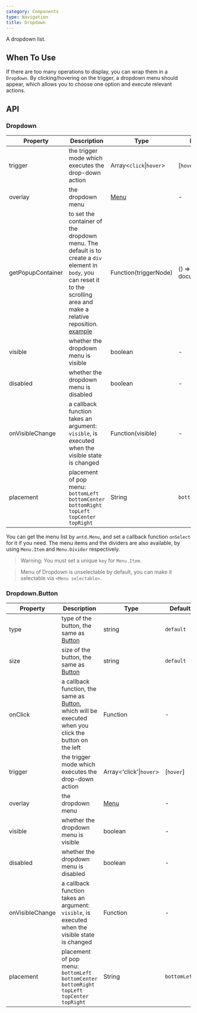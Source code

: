 ```yaml
---
category: Components
type: Navigation
title: Dropdown
---
```


A dropdown list.

## When To Use

If there are too many operations to display, you can wrap them in a `Dropdown`. By clicking/hovering on the trigger, a dropdown menu should appear, which allows you to choose one option and execute relevant actions.

## API

### Dropdown

| Property         | Description           | Type     | Default       |
|--------------|----------------|----------|--------------|
| trigger        | the trigger mode which executes the drop-down action  | Array<`click`\|`hover`>   | [`hover`]           |
| overlay | the dropdown menu       | [Menu](/components/menu)   | -           |
| getPopupContainer       | to set the container of the dropdown menu. The default is to create a `div` element in `body`, you can reset it to the scrolling area and make a relative reposition. [example](http://codepen.io/anon/pen/xVBOVQ?editors=001)   | Function(triggerNode)   | () => document.body |
| visible | whether the dropdown menu is visible | boolean | -           |
| disabled| whether the dropdown menu is disabled| boolean | -           |
| onVisibleChange     | a callback function takes an argument: `visible`, is executed when the visible state is changed | Function(visible) | - |
| placement | placement of pop menu: `bottomLeft` `bottomCenter` `bottomRight` `topLeft` `topCenter` `topRight` | String | `bottomLeft` |

You can get the menu list by `antd.Menu`, and set a callback function `onSelect` for it if you need. The menu items and the dividers are also available, by using `Menu.Item` and `Menu.Divider` respectively.

> Warning: You must set a unique `key` for `Menu.Item`.

> Menu of Dropdown is unselectable by default, you can make it selectable via `<Menu selectable>`.

### Dropdown.Button

| Property         | Description           | Type     | Default       |
|--------------|----------------|----------|--------------|
| type        | type of the button, the same as [Button](/components/button)   | string   | `default`           |
| size        | size of the button, the same as [Button](/components/button)   | string   | `default`           |
| onClick | a callback function, the same as [Button](/components/button), which will be executed when you click the button on the left       | Function   | -           |
| trigger       | the trigger mode which executes the drop-down action | Array<'click'\|`hover`>   | [`hover`] |
| overlay | the dropdown menu | [Menu](/components/menu) | -           |
| visible     | whether the dropdown menu is visible | boolean | -           |
| disabled    | whether the dropdown menu is disabled| boolean | -           |
| onVisibleChange     | a callback function takes an argument: `visible`, is executed when the visible state is changed | Function     | -        |
| placement | placement of pop menu: `bottomLeft` `bottomCenter` `bottomRight` `topLeft` `topCenter` `topRight` | String | `bottomLeft` |
